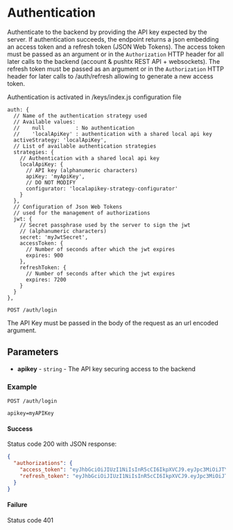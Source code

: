 # Authentication

Authenticate to the backend by providing the API key expected by the server. If authentication succeeds, the endpoint returns a json embedding an access token and a refresh token (JSON Web Tokens). The access token must be passed as an argument or in the `Authorization` HTTP header for all later calls to the backend (account & pushtx REST API + websockets). The refresh token must be passed as an argument or in the `Authorization` HTTP header for later calls to /auth/refresh allowing to generate a new access token.

Authentication is activated in /keys/index.js configuration file

```
auth: {
  // Name of the authentication strategy used
  // Available values:
  //    null          : No authentication
  //    'localApiKey' : authentication with a shared local api key
  activeStrategy: 'localApiKey',
  // List of available authentication strategies
  strategies: {
    // Authentication with a shared local api key
    localApiKey: {
      // API key (alphanumeric characters)
      apiKey: 'myApiKey',
      // DO NOT MODIFY
      configurator: 'localapikey-strategy-configurator'
    }
  },
  // Configuration of Json Web Tokens
  // used for the management of authorizations
  jwt: {
    // Secret passphrase used by the server to sign the jwt
    // (alphanumeric characters)
    secret: 'myJwtSecret',
    accessToken: {
      // Number of seconds after which the jwt expires
      expires: 900
    },
    refreshToken: {
      // Number of seconds after which the jwt expires
      expires: 7200
    }
  }
},
```


```
POST /auth/login
```

The API Key must be passed in the body of the request as an url encoded argument.


## Parameters
* **apikey** - `string` - The API key securing access to the backend


### Example

```
POST /auth/login

apikey=myAPIKey
```

#### Success
Status code 200 with JSON response:
```json
{
  "authorizations": {
    "access_token": "eyJhbGciOiJIUzI1NiIsInR5cCI6IkpXVCJ9.eyJpc3MiOiJTYW1vdXJhaSBXYWxsZXQgYmFja2VuZCIsInR5cGUiOiJhY2Nlc3MtdG9rZW4iLCJpYXQiOjE1NDQxMDM5MjksImV4cCI6MTU0NDEwNDUyOX0.DDzz0EUEQS8vqdhfUwi_MFhjnSLKZ9nY-P55Yoi0wlI",
    "refresh_token": "eyJhbGciOiJIUzI1NiIsInR5cCI6IkpXVCJ9.eyJpc3MiOiJTYW1vdXJhaSBXYWxsZXQgYmFja2VuZCIsInR5cGUiOiJyZWZyZXNoLXRva2VuIiwiaWF0IjoxNTQ0MTAzOTI5LCJleHAiOjE1NDQxMTExMjl9.6gykKq31WL4Jq7hfmoTwi1fpmBTtAeFb4KjfmSO6l00"
  }
}
```

#### Failure
Status code 401
